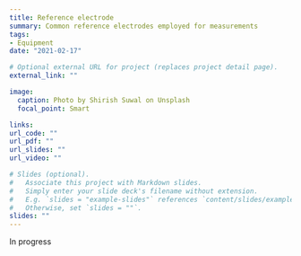 ```yaml
---
title: Reference electrode
summary: Common reference electrodes employed for measurements
tags:
- Equipment
date: "2021-02-17"

# Optional external URL for project (replaces project detail page).
external_link: ""

image:
  caption: Photo by Shirish Suwal on Unsplash
  focal_point: Smart

links:
url_code: ""
url_pdf: ""
url_slides: ""
url_video: ""

# Slides (optional).
#   Associate this project with Markdown slides.
#   Simply enter your slide deck's filename without extension.
#   E.g. `slides = "example-slides"` references `content/slides/example-slides.md`.
#   Otherwise, set `slides = ""`.
slides: ""
---
```


In progress